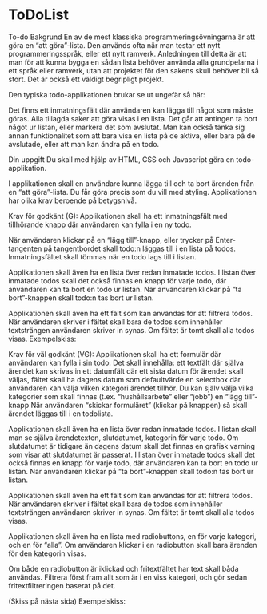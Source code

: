 # ToDoList
To-do
Bakgrund
En av de mest klassiska programmeringsövningarna är att göra en “att göra”-lista. Den används ofta när man testar ett nytt programmeringsspråk, eller ett nytt ramverk. Anledningen till detta är att man för att kunna bygga en sådan lista behöver använda alla grundpelarna i ett språk eller ramverk, utan att projektet för den sakens skull behöver bli så stort. Det är också ett väldigt begripligt projekt. 

Den typiska todo-applikationen brukar se ut ungefär så här:

Det finns ett inmatningsfält där användaren kan lägga till något som måste göras. 
Alla tillagda saker att göra visas i en lista. 
Det går att antingen ta bort något ur listan, eller markera det som avslutat. 
Man kan också tänka sig annan funktionalitet som att bara visa en lista på de aktiva, eller bara på de avslutade, eller att man kan ändra på en todo. 

Din uppgift
Du skall med hjälp av HTML, CSS och Javascript göra en todo-applikation. 

I applikationen skall en användare kunna lägga till och ta bort ärenden från en “att göra”-lista. 
Du får göra precis som du vill med styling. 
Applikationen har olika krav beroende på betygsnivå. 

Krav för godkänt (G):
Applikationen skall ha ett inmatningsfält med tillhörande knapp där användaren kan fylla i en ny todo. 

När användaren klickar på en “lägg till”-knapp, eller trycker på Enter-tangenten på tangentbordet skall todo:n läggas till i en lista på todos. 
Inmatningsfältet skall tömmas när en todo lags till i listan. 

Applikationen skall även ha en lista över redan inmatade todos. 
I listan över inmatade todos skall det också finnas en knapp för varje todo, där användaren kan ta bort en todo ur listan. 
När användaren klickar på “ta bort”-knappen skall todo:n tas bort ur listan. 

Applikationen skall även ha ett fält som kan användas för att filtrera todos. 
När användaren skriver i fältet skall bara de todos som innehåller textsträngen användaren skriver in synas. 
Om fältet är tomt skall alla todos visas. 
Exempelskiss:

Krav för väl godkänt (VG):
Applikationen skall ha ett formulär där användaren kan fylla i sin todo. 
Det skall innehålla: 
ett textfält där själva ärendet kan skrivas in
ett datumfält där ett sista datum för ärendet skall väljas, fältet skall ha dagens datum som defaultvärde
en selectbox där användaren kan välja vilken kategori ärendet tillhör. Du kan själv välja vilka kategorier som skall finnas (t.ex. “hushållsarbete” eller “jobb”)
en “lägg till”-knapp
När användaren “skickar formuläret” (klickar på knappen) så skall ärendet läggas till i en todolista. 

Applikationen skall även ha en lista över redan inmatade todos. 
I listan skall man se själva ärendetexten, slutdatumet, kategorin för varje todo. 
Om slutdatumet är tidigare än dagens datum skall det finnas en grafisk varning som visar att slutdatumet är passerat. 
I listan över inmatade todos skall det också finnas en knapp för varje todo, där användaren kan ta bort en todo ur listan. 
När användaren klickar på “ta bort”-knappen skall todo:n tas bort ur listan. 

Applikationen skall även ha ett fält som kan användas för att filtrera todos. 
När användaren skriver i fältet skall bara de todos som innehåller textsträngen användaren skriver in synas. 
Om fältet är tomt skall alla todos visas. 

Applikationen skall även ha en lista med radiobuttons, en för varje kategori, och en för “alla”.
Om användaren klickar i en radiobutton skall bara ärenden för den kategorin visas.

Om både en radiobutton är iklickad och fritextfältet har text skall båda användas. 
Filtrera först fram allt som är i en viss kategori, och gör sedan fritextfiltreringen baserat på det. 

(Skiss på nästa sida) 
Exempelskiss:
